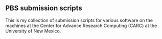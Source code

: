 ## PBS submission scripts
This is my collection of submission scripts for various software on the machines at the Center for Advance Research Computing (CARC) at the University of New Mexico. 

